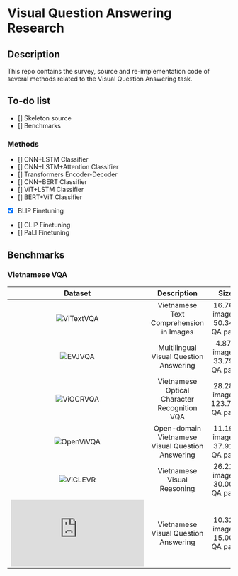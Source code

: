 # Visual Question Answering Research

## Description
This repo contains the survey, source and re-implementation code of several methods related to the Visual Question Answering task.

## To-do list
- [] Skeleton source
- [] Benchmarks

### Methods
- [] CNN+LSTM Classifier
- [] CNN+LSTM+Attention Classifier
- [] Transformers Encoder-Decoder
- [] CNN+BERT Classifier
- [] ViT+LSTM Classifier
- [] BERT+ViT Classifier
- [x] BLIP Finetuning 
- [] CLIP Finetuning
- [] PaLI Finetuning

## Benchmarks

### Vietnamese VQA

|                         Dataset                         |                    Description                   |               Size              |
|:-------------------------------------------------------:|:------------------------------------------------:|:-------------------------------:|
| ![ViTextVQA](https://arxiv.org/abs/2404.10652)          | Vietnamese Text Comprehension in Images          | 16.762 images, 50.342 QA pairs  |
| ![EVJVQA](https://arxiv.org/pdf/2302.11752)             | Multilingual Visual Question Answering           | 4.879 images, 33.790 QA pairs   |
| ![ViOCRVQA](https://arxiv.org/html/2404.18397v1)        | Vietnamese Optical Character Recognition VQA     | 28.282 images, 123.781 QA pairs |
| ![OpenViVQA](https://arxiv.org/abs/2305.04183)          | Open-domain Vietnamese Visual Question Answering | 11.199 images, 37.914 QA pairs  |
| ![ViCLEVR](https://arxiv.org/abs/2310.18046)            | Vietnamese Visual Reasoning                      | 26.216 images, 30.000 QA pairs  |
| ![ViVQA](https://aclanthology.org/2021.paclic-1.72.pdf) | Vietnamese Visual Question Answering             | 10.328 images, 15.000 QA pairs  |